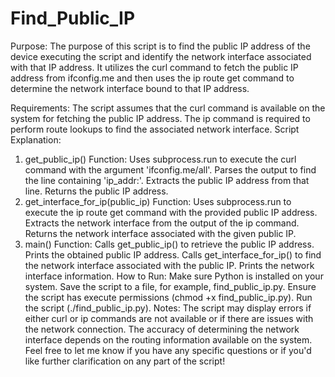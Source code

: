 # Find_Public_IP

Purpose:
The purpose of this script is to find the public IP address of the device executing the script and identify the network interface associated with that IP address. It utilizes the curl command to fetch the public IP address from ifconfig.me and then uses the ip route get command to determine the network interface bound to that IP address.

Requirements:
The script assumes that the curl command is available on the system for fetching the public IP address.
The ip command is required to perform route lookups to find the associated network interface.
Script Explanation:
1. get_public_ip() Function:
Uses subprocess.run to execute the curl command with the argument 'ifconfig.me/all'.
Parses the output to find the line containing 'ip_addr:'.
Extracts the public IP address from that line.
Returns the public IP address.
2. get_interface_for_ip(public_ip) Function:
Uses subprocess.run to execute the ip route get command with the provided public IP address.
Extracts the network interface from the output of the ip command.
Returns the network interface associated with the given public IP.
3. main() Function:
Calls get_public_ip() to retrieve the public IP address.
Prints the obtained public IP address.
Calls get_interface_for_ip() to find the network interface associated with the public IP.
Prints the network interface information.
How to Run:
Make sure Python is installed on your system.
Save the script to a file, for example, find_public_ip.py.
Ensure the script has execute permissions (chmod +x find_public_ip.py).
Run the script (./find_public_ip.py).
Notes:
The script may display errors if either curl or ip commands are not available or if there are issues with the network connection.
The accuracy of determining the network interface depends on the routing information available on the system.
Feel free to let me know if you have any specific questions or if you'd like further clarification on any part of the script!
